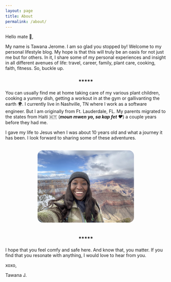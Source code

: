 ```yaml
---
layout: page
title: About
permalink: /about/
---
```


Hello mate :wave:,

My name is Tawana Jerome. I am so glad you stopped by! Welcome to my personal lifestyle blog. My hope is that this will truly be an oasis for not just me but for others. In it, I share some of my personal experiences and insight in all different avenues of life: travel, career, family, plant care, cooking, faith, fitness. So, buckle up. 

<h3 style="display: flex; justify-content: center;">*****</h3>

 You can usually find me at home taking care of my various plant children, cooking a yummy dish, getting a workout in at the gym or gallivanting the earth :earth_africa:. I currently live in Nashville, TN where I work as a software engineer. But I am originally from Ft. Lauderdale, FL. My parents migrated to the states from Haiti :haiti: (***moun mwen yo, sa kap fet :heart:***) a couple years before they had me.

I gave my life to Jesus when I was about 10 years old and what a journey it has been. I look forward to sharing some of these adventures. 

<br>

<div style="display: flex; justify-content: center;">
  <img src="/assets/me.jpg" alt="Description of image" style="width:60%;c opacity:0.9; border-radius:1rem;">
</div>

<br>

<h3 style="display: flex; justify-content: center;">*****</h3>
I hope that you feel comfy and safe here. And know that, you matter. If you find that you resonate with anything, I would love to hear from you. 

xoxo,

Tawana J.